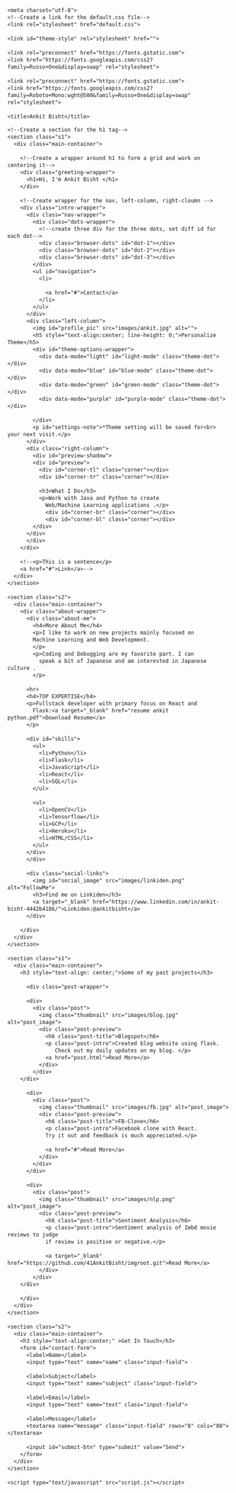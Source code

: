 <!DOCTYPE html>
<html lang="en" dir="ltr">
  <head>

    <meta charset="utf-8">
    <!--Create a link for the default.css file-->
    <link rel="stylesheet" href="default.css">

    <link id="theme-style" rel="stylesheet" href="">

    <link rel="preconnect" href="https://fonts.gstatic.com">
    <link href="https://fonts.googleapis.com/css2?family=Russo+One&display=swap" rel="stylesheet">

    <link rel="preconnect" href="https://fonts.gstatic.com">
    <link href="https://fonts.googleapis.com/css2?family=Roboto+Mono:wght@500&family=Russo+One&display=swap" rel="stylesheet">

    <title>Ankit Bisht</title>
  </head>
  <body>

    <!--Create a section for the h1 tag-->
    <section class="s1">
      <div class="main-container">

        <!--Create a wrapper around h1 to form a grid and work on centering it-->
        <div class="greeting-wrapper">
          <h1>Hi, I'm Ankit Bisht </h1>
        </div>

        <!--Create wrapper for the nav, left-column, right-cloumn -->
        <div class="intro-wrapper">
          <div class="nav-wrapper">
            <div class="dots-wrapper">
              <!--create three div for the three dots, set diff id for each dot-->
              <div class="browser-dots" id="dot-1"></div>
              <div class="browser-dots" id="dot-2"></div>
              <div class="browser-dots" id="dot-3"></div>
            </div>
            <ul id="navigation">
              <li>

                <a href="#">Contact</a>
              </li>
            </ul>
          </div>
          <div class="left-column">
            <img id="profile_pic" src="images/ankit.jpg" alt="">
            <h5 style="text-align:center; line-height: 0;">Personalize Theme</h5>
            <div id="theme-options-wrapper">
              <div data-mode="light" id="light-mode" class="theme-dot"></div>
              <div data-mode="blue" id="blue-mode" class="theme-dot"></div>
              <div data-mode="green" id="green-mode" class="theme-dot"></div>
              <div data-mode="purple" id="purple-mode" class="theme-dot"></div>

            </div>
            <p id="settings-note">*Theme setting will be saved for<br> your next visit.</p>
          </div>
          <div class="right-column">
            <div id="preview-shadow">
            <div id="preview">
              <div id="corner-tl" class="corner"></div>
              <div id="corner-tr" class="corner"></div>

              <h3>What I Do</h3>
              <p>Work with Java and Python to create
                Web/Machine Learning applications .</p>
                <div id="corner-br" class="corner"></div>
                <div id="corner-bl" class="corner"></div>
            </div>
          </div>
          </div>
        </div>

        <!--<p>This is a sentence</p>
        <a href="#">Link</a>-->
      </div>
    </section>

    <section class="s2">
      <div class="main-container">
        <div class="about-wrapper">
          <div class="about-me">
            <h4>More About Me</h4>
            <p>I like to work on new projects mainly focused on
            Machine Learning and Web Development.
            </p>
            <p>Coding and Debugging are my favorite part. I can
              speak a bit of Japanese and am interested in Japanese culture .
            </p>

          <hr>
          <h4>TOP EXPERTISE</h4>
          <p>Fullstack developer with primary focus on React and
            Flask:<a target="_blank" href="resume ankit python.pdf">Download Resume</a>
          </p>

          <div id="skills">
            <ul>
              <li>Python</li>
              <li>Flask</li>
              <li>JavaScript</li>
              <li>React</li>
              <li>SQL</li>
            </ul>

            <ul>
              <li>OpenCV</li>
              <li>Tensorflow</li>
              <li>GCP</li>
              <li>Heroku</li>
              <li>HTML/CSS</li>
            </ul>
          </div>
          </div>

          <div class="social-links">
            <img id="social_image" src="images/linkiden.png" alt="FollowMe">
            <h3>Find me on Linkiden</h3>
            <a target="_blank" href="https://www.linkedin.com/in/ankit-bisht-4442b4186/">Linkiden:@ankitbisht</a>
          </div>

        </div>
      </div>
    </section>

    <section class="s1">
      <div class="main-container">
        <h3 style="text-align: center;">Some of my past projects</h3>

          <div class="post-wrapper">

          <div>
            <div class="post">
              <img class="thumbnail" src="images/blog.jpg" alt="post_image">
              <div class="post-preview">
                <h6 class="post-title">Blogspot</h6>
                <p class="post-intro">Created blog website using flask.
                   Check out my daily updates on my blog. </p>
                <a href="post.html">Read More</a>
              </div>
            </div>
        </div>

          <div>
            <div class="post">
              <img class="thumbnail" src="images/fb.jpg" alt="post_image">
              <div class="post-preview">
                <h6 class="post-title">FB-Clone</h6>
                <p class="post-intro">Facebook clone with React.
                Try it out and feedback is much appreciated.</p>

                <a href="#">Read More</a>
              </div>
            </div>
          </div>

          <div>
            <div class="post">
              <img class="thumbnail" src="images/nlp.png" alt="post_image">
              <div class="post-preview">
                <h6 class="post-title">Sentiment Analysis</h6>
                <p class="post-intro">Sentiment analysis of Imbd movie reviews to judge
                if review is positive or negative.</p>

                <a target="_blank" href="https://github.com/41AnkitBisht/imgroot.git">Read More</a>
              </div>
            </div>
        </div>

        </div>
      </div>
    </section>

    <section class="s2">
      <div class="main-container">
        <h3 style="text-align:center;" >Get In Touch</h3>
        <form id="contact-form">
          <label>Name</label>
          <input type="text" name="name" class="input-field">

          <label>Subject</label>
          <input type="text" name="subject" class="input-field">

          <label>Email</label>
          <input type="text" name="text" class="input-field">

          <label>Message</label>
          <textarea name="message" class="input-field" rows="8" cols="80"></textarea>

          <input id="submit-btn" type="submit" value="Send">
        </form>
      </div>
    </section>

    <script type="text/javascript" src="script.js"></script>

  </body>
</html>
